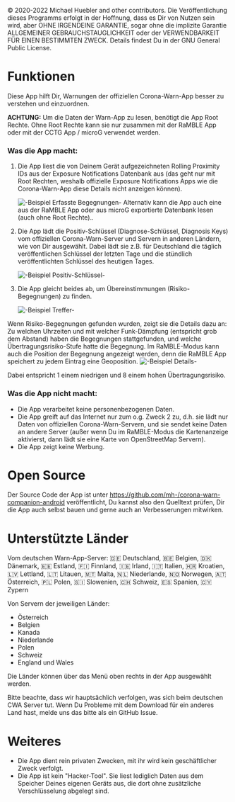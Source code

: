© 2020-2022  Michael Huebler and other contributors.
Die Veröffentlichung dieses Programms erfolgt in der Hoffnung, dass es Dir von Nutzen sein wird, aber OHNE IRGENDEINE GARANTIE, sogar ohne die implizite Garantie ALLGEMEINER GEBRAUCHSTAUGLICHKEIT oder der VERWENDBARKEIT FÜR EINEN BESTIMMTEN ZWECK. Details findest Du in der GNU General Public License.

# Funktionen
Diese App hilft Dir, Warnungen der offiziellen Corona-Warn-App besser zu verstehen und einzuordnen.

**ACHTUNG:** Um die Daten der Warn-App zu lesen, benötigt die App Root Rechte. Ohne Root Rechte kann sie nur zusammen mit der RaMBLE App oder mit der CCTG App / microG verwendet werden.

### Was die App macht:
1. Die App liest die von Deinem Gerät aufgezeichneten Rolling Proximity IDs aus der Exposure Notifications Datenbank aus (das geht nur mit Root Rechten, weshalb offizielle Exposure Notifications Apps wie die Corona-Warn-App diese Details nicht anzeigen können).

   ![-Beispiel Erfasste Begegnungen-](file:///android_asset/rpis_de.png)
   Alternativ kann die App auch eine aus der RaMBLE App oder aus microG exportierte Datenbank lesen (auch ohne Root Rechte)..

2. Die App lädt die Positiv-Schlüssel (Diagnose-Schlüssel, Diagnosis Keys) vom offiziellen Corona-Warn-Server und Servern in anderen Ländern, wie von Dir ausgewählt. Dabei lädt sie z.B. für Deutschland die täglich veröffentlichen Schlüssel der letzten Tage und die stündlich veröffentlichten Schlüssel des heutigen Tages.

   ![-Beispiel Positiv-Schlüssel-](file:///android_asset/dks_de.png)

3. Die App gleicht beides ab, um Übereinstimmungen (Risiko-Begegnungen) zu finden.

   ![-Beispiel Treffer-](file:///android_asset/matches_de.png)

Wenn Risiko-Begegnungen gefunden wurden, zeigt sie die Details dazu an: 
Zu welchen Uhrzeiten und mit welcher Funk-Dämpfung (entspricht grob dem Abstand) haben die Begegnungen stattgefunden, und welche Übertragungsrisiko-Stufe hatte die Begegnung.
Im RaMBLE-Modus kann auch die Position der Begegnung angezeigt werden, denn die RaMBLE App speichert zu jedem Eintrag eine Geoposition.
![-Beispiel Details-](file:///android_asset/details_de.png)

Dabei entspricht 1 einem niedrigen und 8 einem hohen Übertragungsrisiko.

### Was die App nicht macht:
- Die App verarbeitet keine personenbezogenen Daten.
- Die App greift auf das Internet nur zum o.g. Zweck 2 zu, d.h. sie lädt nur Daten von offiziellen Corona-Warn-Servern, und sie sendet keine Daten an andere Server (außer wenn Du im RaMBLE-Modus die Kartenanzeige aktivierst, dann lädt sie eine Karte von OpenStreetMap Servern).
- Die App zeigt keine Werbung.

# Open Source
Der Source Code der App ist unter https://github.com/mh-/corona-warn-companion-android veröffentlicht, Du kannst also den Quelltext prüfen, Dir die App auch selbst bauen und gerne auch an Verbesserungen mitwirken.

# Unterstützte Länder
Vom deutschen Warn-App-Server:
🇩🇪 Deutschland, 🇧🇪 Belgien, 🇩🇰 Dänemark, 🇪🇪 Estland, 🇫🇮 Finnland, 🇮🇪 Irland, 🇮🇹 Italien, 🇭🇷 Kroatien, 🇱🇻 Lettland, 🇱🇹 Litauen, 🇲🇹 Malta, 🇳🇱 Niederlande, 🇳🇴 Norwegen, 🇦🇹 Österreich, 🇵🇱 Polen, 🇸🇮 Slowenien, 🇨🇭 Schweiz, 🇪🇸 Spanien, 🇨🇾 Zypern

Von Servern der jeweiligen Länder:
- Österreich
- Belgien
- Kanada
- Niederlande
- Polen
- Schweiz
- England und Wales

Die Länder können über das Menü oben rechts in der App ausgewählt werden.

Bitte beachte, dass wir hauptsächlich verfolgen, was sich beim deutschen CWA Server tut. Wenn Du Probleme mit dem Download für ein anderes Land hast, melde uns das bitte als ein GitHub Issue.

# Weiteres
- Die App dient rein privaten Zwecken, mit ihr wird kein geschäftlicher Zweck verfolgt.
- Die App ist kein "Hacker-Tool". Sie liest lediglich Daten aus dem Speicher Deines eigenen Geräts aus, die dort ohne zusätzliche Verschlüsselung abgelegt sind.
